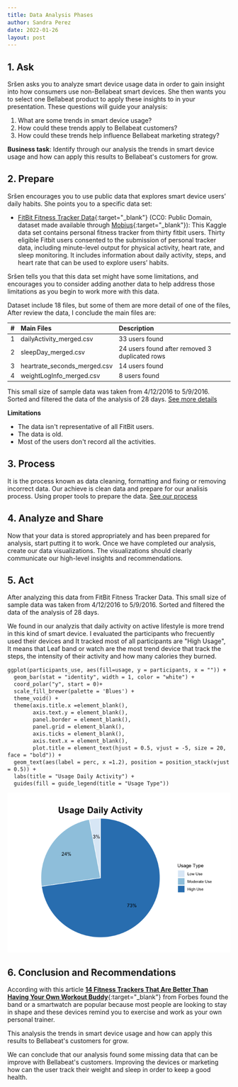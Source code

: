 ```yaml
---
title: Data Analysis Phases
author: Sandra Perez
date: 2022-01-26
layout: post
---
```


## 1. Ask
Sršen asks you to analyze smart device usage data in order to gain insight into how consumers use non-Bellabeat smart devices. She then wants you to select one Bellabeat product to apply these insights to in your presentation. These questions will guide your analysis:

1. What are some trends in smart device usage?
2. How could these trends apply to Bellabeat customers?
3. How could these trends help influence Bellabeat marketing strategy?

**Business task**:
Identify through our analysis the trends in smart device usage and how can apply this results to Bellabeat's customers for grow.

## 2. Prepare
Sršen encourages you to use public data that explores smart device users’ daily habits. She points you to a specific data set:
* [FitBit Fitness Tracker Data][1]{:target="_blank"} (CC0: Public Domain, dataset made available through [Mobius][2]{:target="_blank"}): This Kaggle data set contains personal fitness tracker from thirty fitbit users. Thirty eligible Fitbit users consented to the submission of personal tracker data, including minute-level output for physical activity, heart rate, and sleep monitoring. It includes information about daily activity, steps, and heart rate that can be used to explore users’ habits.

Sršen tells you that this data set might have some limitations, and encourages you to consider adding another data to help address those limitations as you begin to work more with this data.

Dataset include 18 files, but some of them are more detail of one of the files, After review the data, I conclude the main files are:

| # | Main Files | Description
| :---  | :--- | :--- |
| 1 | dailyActivity_merged.csv | 33 users found |
| 2 | sleepDay_merged.csv | 24 users found after removed 3 duplicated rows |
| 3 | heartrate_seconds_merged.csv | 14 users found |
| 4 | weightLogInfo_merged.csv | 8 users found |

This small size of sample data was taken from 4/12/2016 to 5/9/2016. Sorted and filtered the data of the analysis of 28 days.
[See more details][3]

**Limitations**
* The data isn't representative of all FitBit users.
* The data is old.
* Most of the users don't record all the activities.

## 3. Process
It is the process known as data cleaning, formatting and fixing or removing incorrect data. Our achieve is clean data and prepare for our analisis process. Using proper tools to prepare the data. [See our process][4]


## 4. Analyze and Share
Now that your data is stored appropriately and has been prepared for analysis, start putting it to work. Once we have completed our analysis, create our data visualizations. The visualizations should clearly communicate our high-level insights and recommendations.

## 5. Act
After analyzing this data from FitBit Fitness Tracker Data. This small size of sample data was taken from 4/12/2016 to 5/9/2016. Sorted and filtered the data of the analysis of 28 days.

We found in our analyzis that daily activity on active lifestyle is more trend in this kind of smart device.
I evaluated the participants who frecuently used their devices and It tracked most of all participants are "High Usage", It means that Leaf band or watch are the most trend device that track the steps, the intensity of their activity and how many calories they burned.

```
ggplot(participants_use, aes(fill=usage, y = participants, x = "")) +
  geom_bar(stat = "identity", width = 1, color = "white") +
  coord_polar("y", start = 0)+
  scale_fill_brewer(palette = 'Blues') +
  theme_void() +
  theme(axis.title.x =element_blank(),
        axis.text.y = element_blank(),
        panel.border = element_blank(),
        panel.grid = element_blank(),
        axis.ticks = element_blank(),
        axis.text.x = element_blank(),
        plot.title = element_text(hjust = 0.5, vjust = -5, size = 20, face = "bold")) +
  geom_text(aes(label = perc, x =1.2), position = position_stack(vjust = 0.5)) +
  labs(title = "Usage Daily Activity") +
  guides(fill = guide_legend(title = "Usage Type"))
```
![image](assets/images/bg-graph03.png)<!-- -->

## 6. Conclusion and Recommendations
According with this article [**14 Fitness Trackers That Are Better Than Having Your Own Workout Buddy**][5]{:target="_blank"} from Forbes found the band or a smartwatch are popular because most people are looking to stay in shape and these devices remind you to exercise and work as your own personal trainer.

This analysis the trends in smart device usage and how can apply this results to Bellabeat's customers for grow.

We can conclude that our analysis found some missing data that can be improve with Bellabeat's customers. Improving the devices or marketing how can the user track their weight and sleep in order to keep a good health.

[1]: https://www.kaggle.com/arashnic/fitbit
[2]: https://www.kaggle.com/arashnic
[3]:/jekyll/2022-01-26-more.html
[4]:/jekyll/2022-02-14-process.html
[5]:https://www.forbes.com/sites/forbes-personal-shopper/2021/10/15/best-fitness-trackers/?sh=74dec32f2d32